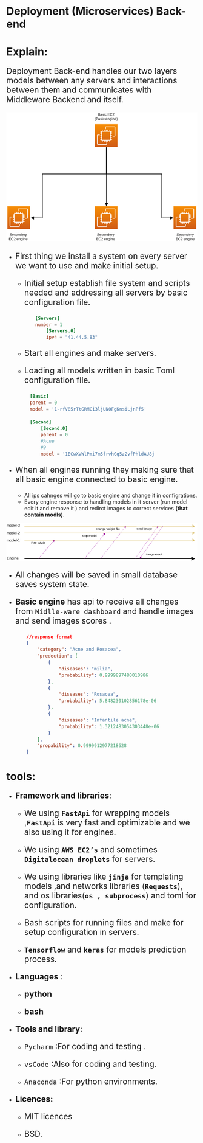<style>
  p {
  font-size: 1.5em;
}
</style>

# Deployment (Microservices) Back-end

# Explain:

Deployment Back-end handles our two layers models between any servers  and interactions between them and communicates with Middleware Backend and itself. 
  
<p style = "text-align:center"><img src ='./Figures/SampleOfBack-endDeployment.drawio.png'></p>

- First thing we install a system on every server we want to use and make initial setup.
  - Initial setup establish file system and scripts needed and addressing all servers by basic configuration file. 
    ```toml
        [Servers]
        number = 1
            [Servers.0]
            ipv4 = "41.44.5.83"
    ``` 

  - Start all engines and make servers.
  - Loading all models written in basic Toml configuration file.
      ```toml
        [Basic]
        parent = 0
        model = '1-rfV85rTtGRMCi3ljUN0FgKnsiLjnPf5'

        [Second]
            [Second.0]
            parent = 0
            #Acne
            #9
            model = '1ECwXvWlPmi7m5frvhGq5z2vfPhldAU8j 
       ```

- When all engines running they making sure that all basic engine connected to basic engine.
  - All ips cahnges will go to basic engine and change it in configrations.
  - Every engine response to handling models in it server (run model edit it and remove it ) and redirct images to correct services **(that contain modls)**.
<img src="./Figures/timeline.drawio.png">

  - All changes will be saved in small database saves system state.
  - **Basic engine** has api to receive all changes from `Midlle-ware dashboard` and handle images and send images scores .
    
   
    ```json
        //response format
        {
            "category": "Acne and Rosacea",
            "predection": [
                {
                    "diseases": "milia",
                    "probability": 0.9999897480010986
                },
                {
                    "diseases": "Rosacea",
                    "probability": 5.848230102856178e-06
                },
                {
                    "diseases": "Infantile acne",
                    "probability": 1.3212483054303448e-06
                }
            ],
            "propability": 0.9999912977218628
        }
    
    ```

# tools:

- **Framework and libraries**:
  
  - We using **`FastApi`** for wrapping models ,**`FastApi`** is very fast and optimizable and we also using it for engines.
  - We using **`AWS EC2’s`** and sometimes **`Digitalocean droplets`** for servers.
  - We using libraries like **`jinja`** for templating models ,and networks libraries (**`Requests`**), and os libraries(**`os , subprocess`**) and toml for configuration.
  - Bash scripts for running files and make for setup configuration in servers.

  - **`Tensorflow`** and **`keras`** for models prediction process.
- **Languages** :  

  - **python** 
  
  - **bash** 
  

  
- **Tools and library**:
  
  - `Pycharm` :For coding and testing . 
  - `vsCode` :Also for coding and testing.
  
  - `Anaconda` :For python environments. 
  

- **Licences:**
  
  - MIT licences 
  
  -  BSD.
  


